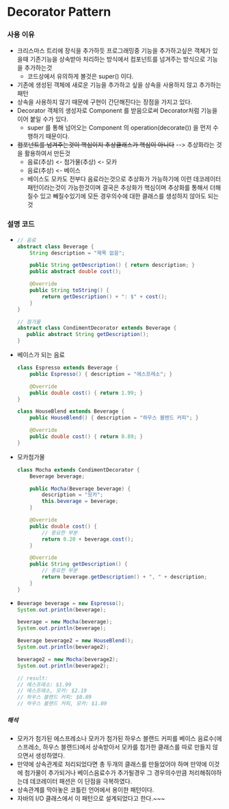 # Decorator Pattern
### 사용 이유
* 크리스마스 트리에 장식을 추가하듯 프로그래밍중 기능을 추가하고싶은 객체가 있을때 기존기능을 상속받아 처리하는 방식에서 컴포넌트를 넘겨주는 방식으로 기능을 추가하는것
  * 코드상에서 유의하게 볼것은 super() 이다.
* 기존에 생성된 객체에 새로운 기능을 추가하고 싶을 상속을 사용하지 않고 추가하는 패턴
* 상속을 사용하지 않기 때문에 구현이 간단해진다는 장점을 가지고 있다.
* Decorator 객체의 생성자로 Component 를 받음으로써 Decorator처럼 기능을 이어 붙일 수가 있다.
  * super 를 통해 넘어오는 Component 의 operation(decorate()) 을 먼저 수행하기 때문이다.
* ~~컴포넌트를 넘겨주는것이 핵심이지 추상클래스가 핵심이 아니다~~ --> 추상화라는 것을 활용하여서 만든것
  * 음료(추상) <- 첨가물(추상) <- 모카
  * 음료(추상) <- 베이스
  * 베이스도 모카도 전부다 음료라는것으로 추상화가 가능하기에 이런 데코레이터 패턴이라는것이 가능한것이며 결국은 추상화가 핵심이며 추상화를 통해서 더해질수 있고 빼질수있기에 모든 경우의수에 대한 클래스를 생성하지 않아도 되는것
### 설명 코드
* ```java
  // 음료
  abstract class Beverage {
      String description = "제목 없음";

      public String getDescription() { return description; }
      public abstract double cost();

      @Override
      public String toString() {
          return getDescription() + ": $" + cost();
      }
  }

  // 첨가물
  abstract class CondimentDecorator extends Beverage {
     public abstract String getDescription();
  }
* 베이스가 되는 음료
  ```java
  class Espresso extends Beverage {
      public Espresso() { description = "에스프레소"; }

      @Override
      public double cost() { return 1.99; }
  }

  class HouseBlend extends Beverage {
      public HouseBlend() { description = "하우스 블렌드 커피"; }

      @Override
      public double cost() { return 0.89; }
  }
* 모카첨가물
  ```java
  class Mocha extends CondimentDecorator {
      Beverage beverage;

      public Mocha(Beverage beverage) {
          description = "모카";
          this.beverage = beverage;
      }

      @Override
      public double cost() {
          // 중요한 부분
          return 0.20 + beverage.cost();
      }

      @Override
      public String getDescription() {
          // 중요한 부분
          return beverage.getDescription() + ", " + description;
      }
  }
* ```java
  Beverage beverage = new Espresso();
  System.out.println(beverage);

  beverage = new Mocha(beverage);
  System.out.println(beverage);

  Beverage beverage2 = new HouseBlend();
  System.out.println(beverage2);

  beverage2 = new Mocha(beverage2);
  System.out.println(beverage2);

  // result:
  // 에스프레소: $1.99
  // 에스프레소, 모카: $2.19
  // 하우스 블렌드 커피: $0.89
  // 하우스 블렌드 커피, 모카: $1.09
##### 해석
* 모카가 첨가된 에스프레소나 모카가 첨가된 하우스 블랜드 커피를 베이스 음료수(에스프레소, 하우스 블랜드)에서 상속받아서 모카를 첨가한 클래스를 따로 만들지 않으면서 생성하였다.
* 만약에 상속관계로 처리되었다면 총 두개의 클래스를 만들었어야 하며 만약에 이것에 첨가물이 추가되거나 베이스음료수가 추가될경우 그 경우의수만큼 처리해줘야하는데 데코레이터 패션은 이 단점을 극복하였다.
* 상속관계를 막아놓은 코틀린 언어에서 용이한 패턴이다.
* 자바의 I/O 클래스에서 이 패턴으로 설계되었다고 한다.~~~
